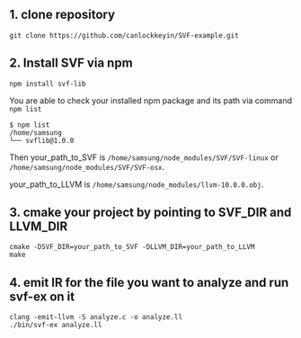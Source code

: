 ## 1. clone repository
```
git clone https://github.com/canlockkeyin/SVF-example.git
```

## 2. Install SVF via npm
```
npm install svf-lib
```

You are able to check your installed npm package and its path via command `npm list`
```
$ npm list
/home/samsung
└── svflib@1.0.0
```
Then your_path_to_SVF is `/home/samsung/node_modules/SVF/SVF-linux` or `/home/samsung/node_modules/SVF/SVF-osx`.

your_path_to_LLVM is `/home/samsung/node_modules/llvm-10.0.0.obj`.


## 3. cmake your project by pointing to SVF_DIR and LLVM_DIR
```
cmake -DSVF_DIR=your_path_to_SVF -DLLVM_DIR=your_path_to_LLVM
make
```

## 4. emit IR for the file you want to analyze and run svf-ex on it
```
clang -emit-llvm -S analyze.c -o analyze.ll
./bin/svf-ex analyze.ll
```

